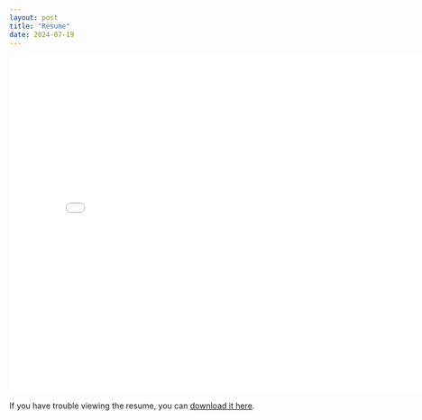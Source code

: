 ```yaml
---
layout: post
title: "Resume"
date: 2024-07-19
---
```



<div class="pdf-embed-container">
    <iframe src="/posts/assets/pdf/Resume.pdf#toolbar=0" width="800" height="600" style="border: none;"></iframe>
</div>


<p>If you have trouble viewing the resume, you can <a href="/posts/assets/pdf/Resume.pdf" download>download it here</a>.</p>
